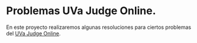 Problemas UVa Judge Online.
==========================

En este proyecto realizaremos algunas resoluciones para ciertos problemas del [UVa Judge Online](https://uva.onlinejudge.org/).
